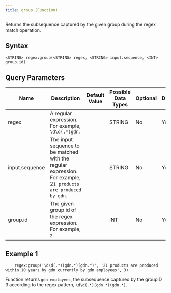 ```yaml
---
title: group (Function)
---
```


Returns the subsequence captured by the given group during the regex match operation.

## Syntax

    <STRING> regex:group(<STRING> regex, <STRING> input.sequence, <INT> group.id)

## Query Parameters

| Name           | Description          | Default Value | Possible Data Types | Optional | Dynamic |
|----------------|----------------------------------------------------------------------------------------------------------------|---------------|---------------------|----------|---------|
| regex          | A regular expression. For example, `\d\d(.*)gdn.`                               |               | STRING              | No       | Yes     |
| input.sequence | The input sequence to be matched with the regular expression. For example, 2`1 products are produced by gdn`. |               | STRING              | No       | Yes     |
| group.id       | The given group id of the regex expression. For example, `2`.                    |               | INT                 | No       | Yes     |

## Example 1

```
    regex:group('\d\d(.*)(gdn.*)(gdn.*)', '21 products are produced within 10 years by gdn currently by gdn employees', 3)
```

Function returns `gdn employees`, the subsequence captured by the groupID 3 according to the regex pattern, `\d\d(.*)(gdn.*)(gdn.*)`.
